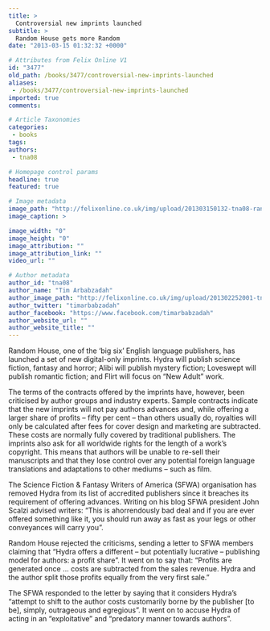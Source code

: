 ```yaml
---
title: >
  Controversial new imprints launched
subtitle: >
  Random House gets more Random
date: "2013-03-15 01:32:32 +0000"

# Attributes from Felix Online V1
id: "3477"
old_path: /books/3477/controversial-new-imprints-launched
aliases:
 - /books/3477/controversial-new-imprints-launched
imported: true
comments:

# Article Taxonomies
categories:
 - books
tags:
authors:
 - tna08

# Homepage control params
headline: true
featured: true

# Image metadata
image_path: "http://felixonline.co.uk/img/upload/201303150132-tna08-random-house.jpg"
image_caption: >

image_width: "0"
image_height: "0"
image_attribution: ""
image_attribution_link: ""
video_url: ""

# Author metadata
author_id: "tna08"
author_name: "Tim Arbabzadah"
author_image_path: "http://felixonline.co.uk/img/upload/201302252001-tna08-tim-editorial-rgb-jpg.jpg"
author_twitter: "timarbabzadah"
author_facebook: "https://www.facebook.com/timarbabzadah"
author_website_url: ""
author_website_title: ""
---
```


Random House, one of the ‘big six’ English language publishers, has launched a set of new digital-only imprints. Hydra will publish science fiction, fantasy and horror; Alibi will publish mystery fiction; Loveswept will publish romantic fiction; and Flirt will focus on “New Adult” work.

The terms of the contracts offered by the imprints have, however, been criticised by author groups and industry experts. Sample contracts indicate that the new imprints will not pay authors advances and, while offering a larger share of profits – fifty per cent – than others usually do, royalties will only be calculated after fees for cover design and marketing are subtracted. These costs are normally fully covered by traditional publishers. The imprints also ask for all worldwide rights for the length of a work’s copyright. This means that authors will be unable to re-sell their manuscripts and that they lose control over any potential foreign language translations and adaptations to other mediums – such as film.

The Science Fiction & Fantasy Writers of America (SFWA) organisation has removed Hydra from its list of accredited publishers since it breaches its requirement of offering advances. Writing on his blog SFWA president John Scalzi advised writers: “This is ahorrendously bad deal and if you are ever offered something like it, you should run away as fast as your legs or other conveyances will carry you”.

Random House rejected the criticisms, sending a letter to SFWA members claiming that “Hydra offers a different – but potentially lucrative – publishing model for authors: a profit share”. It went on to say that: “Profits are generated once ... costs are subtracted from the sales revenue. Hydra and the author split those profits equally from the very first sale.”

The SFWA responded to the letter by saying that it considers Hydra’s “attempt to shift to the author costs customarily borne by the publisher [to be], simply, outrageous and egregious”. It went on to accuse Hydra of acting in an “exploitative” and “predatory manner towards authors”.
